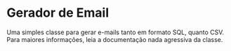 Gerador de Email
=============

Uma simples classe para gerar e-mails tanto em formato SQL, quanto CSV. Para maiores informações, leia a documentação nada agressiva da classe.
